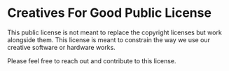 # Creatives For Good Public License

This public license is not meant to replace the copyright licenses but work alongside them.
This license is meant to constrain the way we use our creative software or hardware works.

Please feel free to reach out and contribute to this license.
